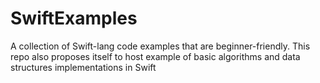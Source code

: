 # SwiftExamples
A collection of Swift-lang code examples that are beginner-friendly. This repo also proposes itself to host example of basic algorithms and data structures implementations in Swift
